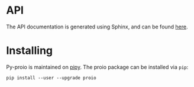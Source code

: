 # API
The API documentation is generated using Sphinx, and can be found
[here](https://decibelcooper.github.io/py-proio-docs/).

# Installing
Py-proio is maintained on [pipy](https://pypi.python.org/pypi/proio).  The
proio package can be installed via
`pip`:
```shell
pip install --user --upgrade proio
```

